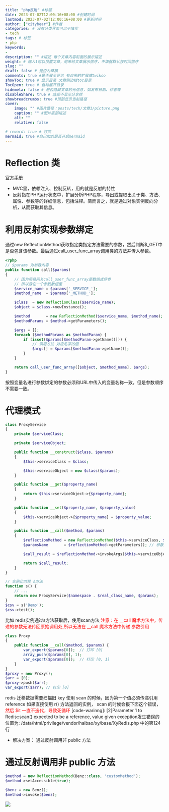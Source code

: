 ```yaml
---
title: "php反射" #标题
date: 2023-07-02T12:00:16+08:00 #创建时间
lastmod: 2023-07-02T12:00:16+08:00 #更新时间
author: ["citybear"] #作者
categories: # 没有分类界面可以不填写
- tech
tags: # 标签
- php
keywords: 
- 
description: "" #描述 每个文章内容前面的展示描述
weight: # 输入1可以顶置文章，用来给文章展示排序，不填就默认按时间排序
slug: ""
draft: false # 是否为草稿
comments: true #是否展示评论 有自带的扩展成twikoo
showToc: true # 显示目录 文章侧边栏toc目录
TocOpen: true # 自动展开目录
hidemeta: false # 是否隐藏文章的元信息，如发布日期、作者等
disableShare: true # 底部不显示分享栏
showbreadcrumbs: true #顶部显示当前路径
cover:
    image: "" #图片路径：posts/tech/文章1/picture.png
    caption: "" #图片底部描述
    alt: ""
    relative: false

# reward: true # 打赏
mermaid: true #自己加的是否开启mermaid
---
```

# Reflection 类
[官方手册](https://www.php.net/manual/zh/book.reflection.php)
- MVC里，依赖注入、控制反转，用的就是反射的特性
- 反射指在PHP运行状态中，扩展分析PHP程序，导出或提取出关于类、方法、属性、参数等的详细信息，包括注释。简而言之，就是通过对象实例反向分析，从而获取其信息。
# 利用反射实现参数绑定
通过new ReflectionMethod获取指定类指定方法需要的参数，然后判断$_GET中是否包含该参数。最后通过call_user_func_array调用类的方法并传入参数。
``` php
<?php
// $params 为参数内容
public function call($params)
{
    // 因为简易网关call_user_func_array是数组式传参
    // 所以放在一个参数数组里
    $service_name = $params['_SERVICE_'];
    $method_name  = $params['_METHOD_'];

    $class  = new ReflectionClass($service_name);
    $object = $class->newInstance();

    $method       = new ReflectionMethod($service_name, $method_name);
    $methodParams = $method->getParameters();

    $args = [];
    foreach ($methodParams as $methodParam) {
        if (isset($params[$methodParam->getName()])) {
            // 调用方法 对应名字的值
            $args[] = $params[$methodParam->getName()];
        }
    }

    return call_user_func_array([$object, $method_name], $args);
}
```
按照变量名进行参数绑定的参数必须和URL中传入的变量名称一致，但是参数顺序不需要一致。

# 代理模式
``` php
class ProxyService
{
    private $serviceClass;

    private $serviceObject;

    public function __construct($class, $params)
    {
        $this->serviceClass = $class;

        $this->serviceObject = new $class($params);
    }

    public function __get($property_name)
    {
        return $this->serviceObject->{$property_name};
    }

    public function __set($property_name, $property_value)
    {
        $this->serviceObject->{$property_name} = $property_value;
    }

    public function __call($method, $params)
    {
        $reflectionMethod = new ReflectionMethod($this->serviceClass, $method);
        $paramsName       = $reflectionMethod->getParameters(); // 参数的字段名

        $call_result = $reflectionMethod->invokeArgs($this->serviceObject, $params);

        return $call_result;
    }
}

// 实例化时候 s方法
function s() {
    // ...
    return new ProxyService($namespace . $real_class_name, $params);
}
$csv = s('Demo');
$csv->test();
```
比如 redis实例通过s方法获取后，使用scan方法
<font color="red">注意：在 __call 魔术方法中，传递的参数无法传回原始调用处,所以无法在 __call 魔术方法中传递 参数引用</font>
``` php 
class Proxy
{
    public function __call($method, $params) {
        var_export($params[0]);  // 打印 [0]
        array_push($params[0], 1);
        var_export($params[0]);  // 打印 [0, 1]
    }
}
$proxy = new Proxy();
$arr = [0];
$proxy->push($arr);
var_export($arr); // 打印 [0]
```

redis 迁移数据需要扫描旧  key
使用 scan 的时候，因为第一个值必须传递引用 reference
如果直接使用 r() 方法返回的实例， scan 的时候会报下面这个错误，<font color="red">然后 $it 一直不迭代，导致死循环</font>
[code-warinng]: [2]Parameter 1 to Redis::scan() expected to be a reference, value given exception发生错误的位置为: /data/html/privilege/vendor/haibao/xy/base/XyRedis.php 中的第124行
-  解决方案： 通过反射调用非 public 方法
  
# 通过反射调用非 public 方法

``` php 
$method = new ReflectionMethod(Benz::class, 'customMethod');
$method->setAccessible(true);

$benz = new Benz();
$method->invoke($benz);
```
![](demo.png)
